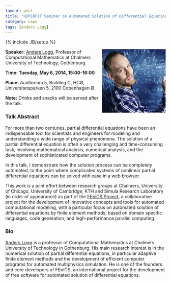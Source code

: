 ```yaml
---
layout: post
title: "HIPERFIT Seminar on Automated Solution of Differential Equations"
category: news
tags: [Anders Logg]
---
```

{% include JB/setup %}

<img width="200" alt="Anders Logg" align="right" src="/images/anderslogg.png">

__Speaker:__ [Anders Logg](http://www.math.chalmers.se/~logg/), Professor of Computational Mathematics at Chalmers
University of Technology, Gothenburg.

__Time: Tuesday, May 6, 2014, 15:00-16:00__

__Place:__ Auditorium 5, Building C, HCØ, Universitetsparken 5, 2100 Copenhagen Ø.

__Note:__ Drinks and snacks will be served after the talk.

### Talk Abstract

For more than two centuries, partial differential equations have been
an indispensable tool for scientists and engineers for modeling and
understanding a wide range of physical phenomena. The solution of a
partial differential equation is often a very challenging and
time-consuming task, involving mathematical analysis, numerical
analysis, and the development of sophisticated computer programs.

In this talk, I demonstrate how the solution process can be completely
automated, to the point where complicated systems of nonlinear partial
differential equations can be solved with ease in a web browser.

This work is a joint effort between research groups at Chalmers,
University of Chicago, University of Cambridge, KTH and Simula
Research Laboratory (in order of appearance) as part of the [FEniCS
Project](http://fenicsproject.org), a collaborative project for the
development of innovative concepts and tools for automated
computational modeling, with a particular focus on automated solution
of differential equations by finite element methods, based on domain
specific languages, code generation, and high-performance parallel
computing.

### Bio

[Anders Logg](http://www.math.chalmers.se/~logg/) is a professor of Computational Mathematics at Chalmers
University of Technology in Gothenburg. His main research interest is
in the numerical solution of partial differential equations, in
particular adaptive finite element methods and the development of
efficient computer programs for automated multiphysics simulation. He
is one of the founders and core developers of FEniCS, an international
project for the development of free software for automated solution of
differential equations.
